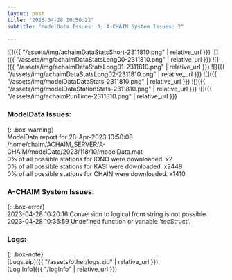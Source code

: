 ```yaml
---
layout: post
title: "2023-04-28 10:50:22"
subtitle: "ModelData Issues: 3; A-CHAIM System Issues: 2"

---
```


![]({{ "/assets/img/achaimDataStatsShort-2311810.png" | relative_url }})
![]({{ "/assets/img/achaimDataStatsLong00-2311810.png" | relative_url }})
![]({{ "/assets/img/achaimDataStatsLong01-2311810.png" | relative_url }})
![]({{ "/assets/img/achaimDataStatsLong02-2311810.png" | relative_url }})
![]({{ "/assets/img/modelDataDataStats-2311810.png" | relative_url }})
![]({{ "/assets/img/modelDataStationStats-2311810.png" | relative_url }})
![]({{ "/assets/img/achaimRunTime-2311810.png" | relative_url }})


### ModelData Issues:  
  
{: .box-warning}  
 ModelData report for 28-Apr-2023 10:50:08   
 /home/chaim/ACHAIM_SERVER/A-CHAIM/modelData/2023/118/10/modelData.mat   
 0% of all possible stations for IONO were downloaded. x2   
 0% of all possible stations for KASI were downloaded. x2449   
 0% of all possible stations for CHAIN were downloaded. x1410   
  
### A-CHAIM System Issues:  
  
{: .box-error}  
2023-04-28 10:20:16 Conversion to logical from string is not possible.  
2023-04-28 10:35:59 Undefined function or variable 'tecStruct'.  

### Logs:  
  
{: .box-note}  
[Logs.zip]({{ "/assets/other/logs.zip" | relative_url }})  
[Log Info]({{ "/logInfo" | relative_url }})  
